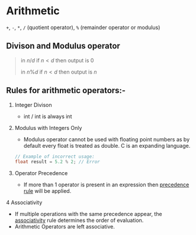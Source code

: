 # Arithmetic

`+`, `-`, `*`, `/` (quotient operator), `%` (remainder operator or modulus)

## Divison and Modulus operator

> in $n/d$ if $n< d$ then output is $0$
>
> in $n \% d$ if $n<d$ then output is $n$

## Rules for arithmetic operators:-

1. Integer Divison
   - int $/$ int is always int

2. Modulus with Integers Only
   - Modulus operator cannot be used with floating point numbers as by default every float is treated as double. C is an
  expanding language.
    ```c
    // Example of incorrect usage:
    float result = 5.2 % 2; // Error
    ```

1. Operator Precedence
   - If more than 1 operator is present in an expression then [precedence rule](https://nihalxkumar.tech/Learning-C/Operators/Operators.html#general-order-of-precedence-from-high-to-low) will be applied.

4 Associativity
  - If multiple operations with the same precedence appear, the [associativity](https://nihalxkumar.tech/Learning-C/Operators/Operators.html#associativity) rule determines the order of evaluation.
  - Arithmetic Operators are left associative.